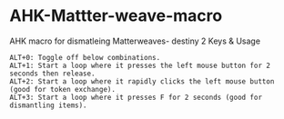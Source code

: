 # AHK-Mattter-weave-macro
AHK macro for dismatleing Matterweaves- destiny 2
Keys & Usage

    ALT+0: Toggle off below combinations.
    ALT+1: Start a loop where it presses the left mouse button for 2 seconds then release.
    ALT+2: Start a loop where it rapidly clicks the left mouse button (good for token exchange).
    ALT+3: Start a loop where it presses F for 2 seconds (good for dismantling items).
